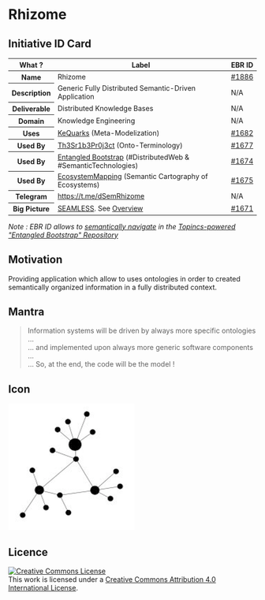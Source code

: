 Rhizome
==

Initiative ID Card
-
<table>
    <thead>
        <tr>
            <th>What ?</th>
            <th>Label</th>
            <th>EBR ID</th>
        </tr>
    </thead>
    <tbody>
        <tr>
            <th>Name</th>
            <td>Rhizome</td>
            <td><a href="https://www.topincs.com/EntangledBootstrap/1886">#1886</a></td>
        </tr>
        <tr>
            <th>Description</th>
            <td>Generic Fully Distributed Semantic-Driven Application</td>
            <td>N/A</td>
        </tr>
        <tr>
            <th>Deliverable</th>
            <td>Distributed Knowledge Bases</td>
            <td>N/A</td>
        </tr>
        <tr>
            <th>Domain</th>
            <td>Knowledge Engineering</td>
            <td>N/A</td>
        </tr>
        <tr>
            <th>Uses</th>
            <td><a href="https://github.com/iPlumb3r/KeQuarks">KeQuarks</a> (Meta-Modelization)</td>
            <td><a href="https://www.topincs.com/EntangledBootstrap/1677">#1682</a></td>
        </tr>
        <tr>
            <th>Used By</th>
            <td><a href="https://github.com/iPlumb3r/Th3Sr1b3Pr0j3ct">Th3Sr1b3Pr0j3ct</a> (Onto-Terminology)</td>
            <td><a href="https://www.topincs.com/EntangledBootstrap/1677">#1677</a></td>
        </tr>
        <tr>
        <th>Used By</th>
            <td><a href="https://github.com/iPlumb3r/EntangledBootstrap">Entangled Bootstrap</a> (#DistributedWeb & #SemanticTechnologies)</td>
            <td><a href="https://www.topincs.com/EntangledBootstrap/1674">#1674</a></td>
        </tr>   
        <tr>
            <th>Used By</th>
            <td><a href="https://github.com/iPlumb3r/EcosystemMapping">EcosystemMapping</a> (Semantic Cartography of Ecosystems)</td>
            <td><a href="https://www.topincs.com/EntangledBootstrap/1675">#1675</a></td>
        </tr>
        <tr>
            <th>Telegram</th>
            <td><a href="https://t.me/dSemRhizome">https://t.me/dSemRhizome</a></td>
            <td>N/A</td>
        </tr>
        <tr>
            <th>Big Picture</th>
            <td><a href="https://github.com/iPlumb3r/BigPicture">SEAMLESS</a>. See <a href="http://hubject.net/iPlumb3r/GitHub/BigPicture.html">Overview</a></td>
            <td><a href="https://www.topincs.com/EntangledBootstrap/1671">#1671</a></td>
        </tr>
    </tbody>
</table>

_Note : EBR ID allows to <a href="https://github.com/iPlumb3r/BigPicture/blob/master/HowTo/Navigate_EN.md">semantically navigate</a> in the <a href="https://www.topincs.com/EntangledBootstrap/">Topincs-powered "Entangled Bootstrap" Repository</a>_

Motivation
-
Providing application which allow to uses ontologies in order to created semantically organized information in a fully distributed context.

Mantra
-
> Information systems will be driven by always more specific ontologies ...   
... and implemented upon always more generic software components ...    
... So, at the end, the code will be the model !

Icon
-
![Icon](https://github.com/iPlumb3r/Rhizome/blob/master/images/icon%40Rhizome.png)

Licence 
-
<a rel="license" href="http://creativecommons.org/licenses/by/4.0/"><img alt="Creative Commons License" style="border-width:0" src="https://i.creativecommons.org/l/by/4.0/88x31.png" /></a><br />This work is licensed under a <a rel="license" href="http://creativecommons.org/licenses/by/4.0/">Creative Commons Attribution 4.0 International License</a>.

